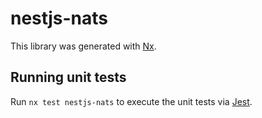 # nestjs-nats

This library was generated with [Nx](https://nx.dev).

## Running unit tests

Run `nx test nestjs-nats` to execute the unit tests via [Jest](https://jestjs.io).
